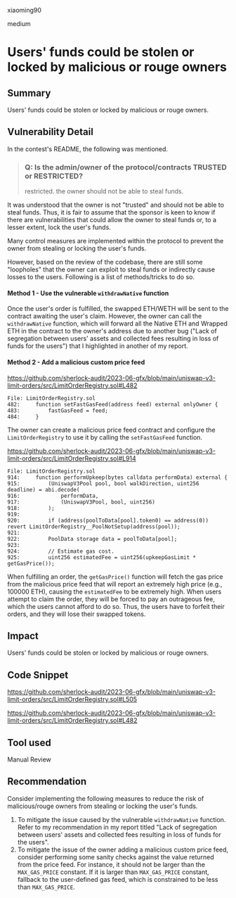 xiaoming90

medium

# Users' funds could be stolen or locked by malicious or rouge owners

## Summary

Users' funds could be stolen or locked by malicious or rouge owners.

## Vulnerability Detail

In the contest's README, the following was mentioned.

> ### Q: Is the admin/owner of the protocol/contracts TRUSTED or RESTRICTED?
>
> restricted. the owner should not be able to steal funds.

It was understood that the owner is not "trusted" and should not be able to steal funds. Thus, it is fair to assume that the sponsor is keen to know if there are vulnerabilities that could allow the owner to steal funds or, to a lesser extent, lock the user's funds.

Many control measures are implemented within the protocol to prevent the owner from stealing or locking the user's funds.

However, based on the review of the codebase, there are still some "loopholes" that the owner can exploit to steal funds or indirectly cause losses to the users. Following is a list of methods/tricks to do so.

#### Method 1 - Use the vulnerable `withdrawNative` function

Once the user's order is fulfilled, the swapped ETH/WETH will be sent to the contract awaiting the user's claim. However, the owner can call the `withdrawNative` function, which will forward all the Native ETH and Wrapped ETH in the contract to the owner's address due to another bug ("Lack of segregation between users' assets and collected fees resulting in loss of funds for the users") that I highlighted in another of my report.

#### Method 2 - Add a malicious custom price feed

https://github.com/sherlock-audit/2023-06-gfx/blob/main/uniswap-v3-limit-orders/src/LimitOrderRegistry.sol#L482

```solidity
File: LimitOrderRegistry.sol
482:     function setFastGasFeed(address feed) external onlyOwner {
483:         fastGasFeed = feed;
484:     }
```

The owner can create a malicious price feed contract and configure the `LimitOrderRegistry` to use it by calling the `setFastGasFeed` function.

https://github.com/sherlock-audit/2023-06-gfx/blob/main/uniswap-v3-limit-orders/src/LimitOrderRegistry.sol#L914

```solidity
File: LimitOrderRegistry.sol
914:     function performUpkeep(bytes calldata performData) external {
915:         (UniswapV3Pool pool, bool walkDirection, uint256 deadline) = abi.decode(
916:             performData,
917:             (UniswapV3Pool, bool, uint256)
918:         );
919: 
920:         if (address(poolToData[pool].token0) == address(0)) revert LimitOrderRegistry__PoolNotSetup(address(pool));
921: 
922:         PoolData storage data = poolToData[pool];
923: 
924:         // Estimate gas cost.
925:         uint256 estimatedFee = uint256(upkeepGasLimit * getGasPrice());
```

When fulfilling an order, the `getGasPrice()` function will fetch the gas price from the malicious price feed that will report an extremely high price (e.g., 100000 ETH), causing the `estimatedFee` to be extremely high. When users attempt to claim the order, they will be forced to pay an outrageous fee, which the users cannot afford to do so. Thus, the users have to forfeit their orders, and they will lose their swapped tokens.

## Impact

Users' funds could be stolen or locked by malicious or rouge owners.

## Code Snippet

https://github.com/sherlock-audit/2023-06-gfx/blob/main/uniswap-v3-limit-orders/src/LimitOrderRegistry.sol#L505

https://github.com/sherlock-audit/2023-06-gfx/blob/main/uniswap-v3-limit-orders/src/LimitOrderRegistry.sol#L482

## Tool used

Manual Review

## Recommendation

Consider implementing the following measures to reduce the risk of malicious/rouge owners from stealing or locking the user's funds.

1) To mitigate the issue caused by the vulnerable `withdrawNative` function. Refer to my recommendation in my report titled "Lack of segregation between users' assets and collected fees resulting in loss of funds for the users".
2) To mitigate the issue of the owner adding a malicious custom price feed, consider performing some sanity checks against the value returned from the price feed. For instance, it should not be larger than the `MAX_GAS_PRICE` constant. If it is larger than `MAX_GAS_PRICE` constant, fallback to the user-defined gas feed, which is constrained to be less than `MAX_GAS_PRICE`. 